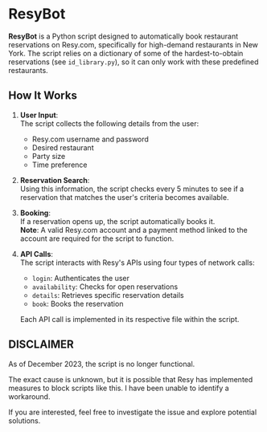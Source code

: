 # ResyBot

**ResyBot** is a Python script designed to automatically book restaurant reservations on Resy.com, specifically for high-demand restaurants in New York. The script relies on a dictionary of some of the hardest-to-obtain reservations (see `id_library.py`), so it can only work with these predefined restaurants.

## How It Works
1. **User Input**:  
   The script collects the following details from the user:
   - Resy.com username and password
   - Desired restaurant
   - Party size
   - Time preference  

2. **Reservation Search**:  
   Using this information, the script checks every 5 minutes to see if a reservation that matches the user's criteria becomes available.  

3. **Booking**:  
   If a reservation opens up, the script automatically books it.  
   **Note**: A valid Resy.com account and a payment method linked to the account are required for the script to function.

4. **API Calls**:  
   The script interacts with Resy's APIs using four types of network calls:  
   - `login`: Authenticates the user  
   - `availability`: Checks for open reservations  
   - `details`: Retrieves specific reservation details  
   - `book`: Books the reservation  

   Each API call is implemented in its respective file within the script.

## DISCLAIMER
As of December 2023, the script is no longer functional.  

The exact cause is unknown, but it is possible that Resy has implemented measures to block scripts like this. I have been unable to identify a workaround.  

If you are interested, feel free to investigate the issue and explore potential solutions.
